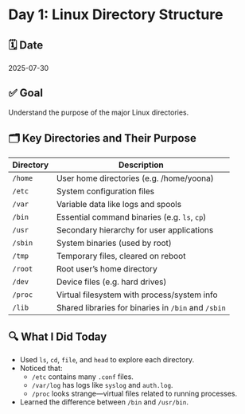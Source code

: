 # Day 1: Linux Directory Structure

## 🗓️ Date
2025-07-30

## ✅ Goal
Understand the purpose of the major Linux directories.

## 🗂️ Key Directories and Their Purpose

| Directory | Description |
|----------|-------------|
| `/home`  | User home directories (e.g. /home/yoona) |
| `/etc`   | System configuration files |
| `/var`   | Variable data like logs and spools |
| `/bin`   | Essential command binaries (e.g. `ls`, `cp`) |
| `/usr`   | Secondary hierarchy for user applications |
| `/sbin`  | System binaries (used by root) |
| `/tmp`   | Temporary files, cleared on reboot |
| `/root`  | Root user’s home directory |
| `/dev`   | Device files (e.g. hard drives) |
| `/proc`  | Virtual filesystem with process/system info |
| `/lib`   | Shared libraries for binaries in `/bin` and `/sbin` |

## 🔍 What I Did Today
- Used `ls`, `cd`, `file`, and `head` to explore each directory.
- Noticed that:
  - `/etc` contains many `.conf` files.
  - `/var/log` has logs like `syslog` and `auth.log`.
  - `/proc` looks strange—virtual files related to running processes.
- Learned the difference between `/bin` and `/usr/bin`.